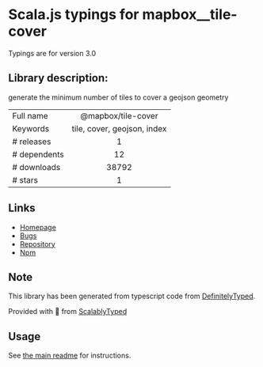 
# Scala.js typings for mapbox__tile-cover

Typings are for version 3.0

## Library description:
generate the minimum number of tiles to cover a geojson geometry

|                    |                 |
| ------------------ | :-------------: |
| Full name          | @mapbox/tile-cover |
| Keywords           | tile, cover, geojson, index |
| # releases         | 1 |
| # dependents       | 12 |
| # downloads        | 38792 |
| # stars            | 1 |

## Links
- [Homepage](https://github.com/mapbox/tile-cover)
- [Bugs](https://github.com/mapbox/tile-cover/issues)
- [Repository](https://github.com/mapbox/tile-cover)
- [Npm](https://www.npmjs.com/package/%40mapbox%2Ftile-cover)
    


## Note
This library has been generated from typescript code from [DefinitelyTyped](https://definitelytyped.org).

Provided with :purple_heart: from [ScalablyTyped](https://github.com/oyvindberg/ScalablyTyped)

## Usage
See [the main readme](../../readme.md) for instructions.


